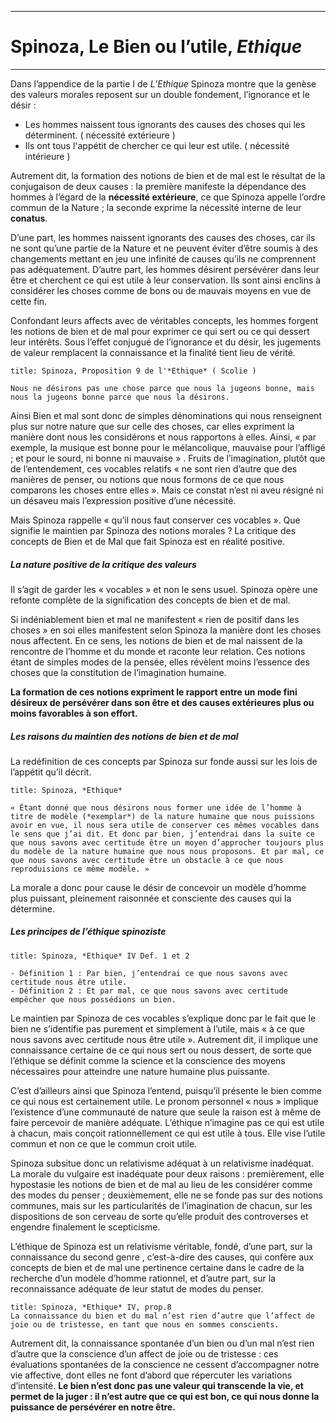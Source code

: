 ***
# Spinoza, Le Bien ou l’utile, *Ethique*
***

Dans l’appendice de la partie I de *L’Ethique* Spinoza montre que la genèse des valeurs morales reposent sur un double fondement, l’ignorance et le désir : 

- Les hommes naissent tous ignorants des causes des choses qui les déterminent. ( nécessité extérieure )
- Ils ont tous l'appétit de chercher ce qui leur est utile. ( nécessité intérieure )

Autrement dit, la formation des notions de bien et de mal est le résultat de la conjugaison de deux causes : la première manifeste la dépendance des hommes à l’égard de la **nécessité extérieure**, ce que Spinoza appelle l’ordre commun de la Nature ; la seconde exprime la nécessité interne de leur **conatus**.  

D’une part, les hommes naissent ignorants des causes des choses, car ils ne sont qu’une partie de la Nature et ne peuvent éviter d’être soumis à des changements mettant en jeu une infinité de causes qu’ils ne comprennent pas adéquatement. 
D’autre part, les hommes désirent persévérer dans leur être et cherchent ce qui est utile à leur conservation. Ils sont ainsi enclins à considérer les choses comme de bons ou de mauvais moyens en vue de cette fin. 

Confondant leurs affects avec de véritables concepts, les hommes forgent les notions de bien et de mal pour exprimer ce qui sert ou ce qui dessert leur intérêts. Sous l’effet conjugué de l’ignorance et du désir, les jugements de valeur remplacent la connaissance et la finalité tient lieu de vérité.

```ad-quote
title: Spinoza, Proposition 9 de l'*Ethique* ( Scolie )

Nous ne désirons pas une chose parce que nous la jugeons bonne, mais nous la jugeons bonne parce que nous la désirons.
```

Ainsi Bien et mal sont donc de simples dénominations qui nous renseignent plus sur notre nature que sur celle des choses, car elles expriment la manière dont nous les considérons et nous rapportons à elles. Ainsi, « par exemple, la musique est bonne pour le mélancolique, mauvaise pour l’affligé ; et pour le sourd, ni bonne ni mauvaise » . Fruits de l’imagination, plutôt que de l’entendement, ces vocables relatifs « ne sont rien d’autre que des manières de penser, ou notions que nous formons de ce que nous comparons les choses entre elles ». Mais ce constat n’est ni aveu résigné ni un désaveu mais l’expression positive d’une nécessité.

Mais Spinoza rappelle « qu’il nous faut conserver ces vocables ». Que signifie le maintien par Spinoza des notions morales ? La critique des concepts de Bien et de Mal que fait Spinoza est en réalité positive. 

##### La nature positive de la critique des valeurs 

Il s’agit de garder les « vocables » et non le sens usuel. Spinoza opère une refonte complète de la signification des concepts de bien et de mal.

Si indéniablement bien et mal ne manifestent « rien de positif dans les choses » en soi elles manifestent selon Spinoza la manière dont les choses nous affectent. En ce sens, les notions de bien et de mal naissent de la rencontre de l’homme et du monde et raconte leur relation. Ces notions étant de simples modes de la pensée, elles révèlent moins l’essence des choses que la constitution de l’imagination humaine.

**La formation de ces notions expriment le rapport entre un mode fini désireux de persévérer dans son être et des causes extérieures plus ou moins favorables à son effort.** 

##### Les raisons du maintien des notions de bien et de mal 

La redéfinition de ces concepts par Spinoza sur fonde aussi sur les lois de l’appétit qu’il décrit. 

```ad-quote
title: Spinoza, *Ethique*

« Étant donné que nous désirons nous former une idée de l’homme à titre de modèle (*exemplar*) de la nature humaine que nous puissions avoir en vue, il nous sera utile de conserver ces mêmes vocables dans le sens que j’ai dit. Et donc par bien, j’entendrai dans la suite ce que nous savons avec certitude être un moyen d’approcher toujours plus du modèle de la nature humaine que nous nous proposons. Et par mal, ce que nous savons avec certitude être un obstacle à ce que nous reproduisions ce même modèle. »

```

La morale a donc pour cause le désir de concevoir un modèle d’homme plus puissant, pleinement raisonnée et consciente des causes qui la détermine. 

##### Les principes de l’éthique spinoziste 


```ad-quote
title: Spinoza, *Ethique* IV Def. 1 et 2 

- Définition 1 : Par bien, j’entendrai ce que nous savons avec certitude nous être utile.
- Définition 2 : Et par mal, ce que nous savons avec certitude empêcher que nous possédions un bien.

```

Le maintien par Spinoza de ces vocables s’explique donc par le fait que le bien ne s’identifie pas purement et simplement à l’utile, mais « à ce que nous savons avec certitude nous être utile ». Autrement dit, il implique une connaissance certaine de ce qui nous sert ou nous dessert, de sorte que l’éthique se définit comme la science et la conscience des moyens nécessaires pour atteindre une nature humaine plus puissante. 

C’est d’ailleurs ainsi que Spinoza l’entend, puisqu’il présente le bien comme ce qui nous est certainement utile. Le pronom personnel « nous » implique l’existence d’une communauté de nature que seule la raison est à même de faire percevoir de manière adéquate. L’éthique n’imagine pas ce qui est utile à chacun, mais conçoit rationnellement ce qui est utile à tous. Elle vise l’utile commun et non ce que le commun croit utile.

Spinoza subsitue donc un relativisme adéquat à un relativisme inadéquat. La morale du vulgaire est inadéquate pour deux raisons : premièrement, elle hypostasie les notions de bien et de mal au lieu de les considérer comme des modes du penser ; deuxièmement, elle ne se fonde pas sur des notions communes, mais sur les particularités de l’imagination de chacun, sur les dispositions de son cerveau de sorte qu’elle produit des controverses et engendre finalement le scepticisme.

L’éthique de Spinoza est un relativisme véritable, fondé, d’une part, sur la connaissance du second genre , c’est-à-dire des causes, qui confère aux concepts de bien et de mal une pertinence certaine dans le cadre de la recherche d’un modèle d’homme rationnel, et d’autre part, sur la reconnaissance adéquate de leur statut de modes du penser.

```ad-quote
title: Spinoza, *Ethique* IV, prop.8
La connaissance du bien et du mal n’est rien d’autre que l’affect de joie ou de tristesse, en tant que nous en sommes conscients.
```

Autrement dit, la connaissance spontanée d’un bien ou d’un mal n’est rien d’autre que la conscience d’un affect de joie ou de tristesse : ces évaluations spontanées de la conscience ne cessent d’accompagner notre vie affective, dont elles ne font d’abord que répercuter les variations d’intensité. **Le bien n’est donc pas une valeur qui transcende la vie, et permet de la juger : il n’est autre que ce qui est bon, ce qui nous donne la puissance de persévérer en notre être.** 